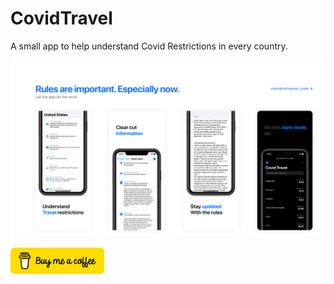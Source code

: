 # CovidTravel
A small app to help understand Covid Restrictions in every country.

![](Assets/Header.png)

[<img src="Assets/bmc-button.png" width="150"></img>](https://buymeacoffee.com/aritropaul)
